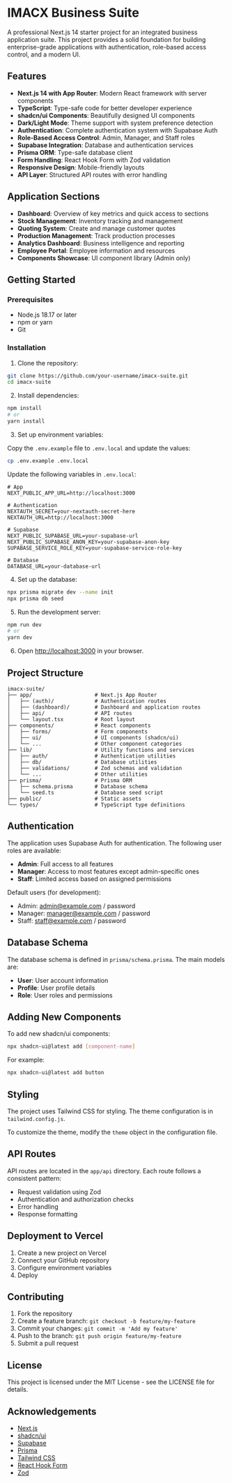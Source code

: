 # IMACX Business Suite

A professional Next.js 14 starter project for an integrated business application suite. This project provides a solid foundation for building enterprise-grade applications with authentication, role-based access control, and a modern UI.

## Features

- **Next.js 14 with App Router**: Modern React framework with server components
- **TypeScript**: Type-safe code for better developer experience
- **shadcn/ui Components**: Beautifully designed UI components
- **Dark/Light Mode**: Theme support with system preference detection
- **Authentication**: Complete authentication system with Supabase Auth
- **Role-Based Access Control**: Admin, Manager, and Staff roles
- **Supabase Integration**: Database and authentication services
- **Prisma ORM**: Type-safe database client
- **Form Handling**: React Hook Form with Zod validation
- **Responsive Design**: Mobile-friendly layouts
- **API Layer**: Structured API routes with error handling

## Application Sections

- **Dashboard**: Overview of key metrics and quick access to sections
- **Stock Management**: Inventory tracking and management
- **Quoting System**: Create and manage customer quotes
- **Production Management**: Track production processes
- **Analytics Dashboard**: Business intelligence and reporting
- **Employee Portal**: Employee information and resources
- **Components Showcase**: UI component library (Admin only)

## Getting Started

### Prerequisites

- Node.js 18.17 or later
- npm or yarn
- Git

### Installation

1. Clone the repository:

```bash
git clone https://github.com/your-username/imacx-suite.git
cd imacx-suite
```

2. Install dependencies:

```bash
npm install
# or
yarn install
```

3. Set up environment variables:

Copy the `.env.example` file to `.env.local` and update the values:

```bash
cp .env.example .env.local
```

Update the following variables in `.env.local`:

```
# App
NEXT_PUBLIC_APP_URL=http://localhost:3000

# Authentication
NEXTAUTH_SECRET=your-nextauth-secret-here
NEXTAUTH_URL=http://localhost:3000

# Supabase
NEXT_PUBLIC_SUPABASE_URL=your-supabase-url
NEXT_PUBLIC_SUPABASE_ANON_KEY=your-supabase-anon-key
SUPABASE_SERVICE_ROLE_KEY=your-supabase-service-role-key

# Database
DATABASE_URL=your-database-url
```

4. Set up the database:

```bash
npx prisma migrate dev --name init
npx prisma db seed
```

5. Run the development server:

```bash
npm run dev
# or
yarn dev
```

6. Open [http://localhost:3000](http://localhost:3000) in your browser.

## Project Structure

```
imacx-suite/
├── app/                    # Next.js App Router
│   ├── (auth)/             # Authentication routes
│   ├── (dashboard)/        # Dashboard and application routes
│   ├── api/                # API routes
│   └── layout.tsx          # Root layout
├── components/             # React components
│   ├── forms/              # Form components
│   ├── ui/                 # UI components (shadcn/ui)
│   └── ...                 # Other component categories
├── lib/                    # Utility functions and services
│   ├── auth/               # Authentication utilities
│   ├── db/                 # Database utilities
│   ├── validations/        # Zod schemas and validation
│   └── ...                 # Other utilities
├── prisma/                 # Prisma ORM
│   ├── schema.prisma       # Database schema
│   └── seed.ts             # Database seed script
├── public/                 # Static assets
└── types/                  # TypeScript type definitions
```

## Authentication

The application uses Supabase Auth for authentication. The following user roles are available:

- **Admin**: Full access to all features
- **Manager**: Access to most features except admin-specific ones
- **Staff**: Limited access based on assigned permissions

Default users (for development):

- Admin: admin@example.com / password
- Manager: manager@example.com / password
- Staff: staff@example.com / password

## Database Schema

The database schema is defined in `prisma/schema.prisma`. The main models are:

- **User**: User account information
- **Profile**: User profile details
- **Role**: User roles and permissions

## Adding New Components

To add new shadcn/ui components:

```bash
npx shadcn-ui@latest add [component-name]
```

For example:

```bash
npx shadcn-ui@latest add button
```

## Styling

The project uses Tailwind CSS for styling. The theme configuration is in `tailwind.config.js`.

To customize the theme, modify the `theme` object in the configuration file.

## API Routes

API routes are located in the `app/api` directory. Each route follows a consistent pattern:

- Request validation using Zod
- Authentication and authorization checks
- Error handling
- Response formatting

## Deployment to Vercel

1. Create a new project on Vercel
2. Connect your GitHub repository
3. Configure environment variables
4. Deploy

## Contributing

1. Fork the repository
2. Create a feature branch: `git checkout -b feature/my-feature`
3. Commit your changes: `git commit -m 'Add my feature'`
4. Push to the branch: `git push origin feature/my-feature`
5. Submit a pull request

## License

This project is licensed under the MIT License - see the LICENSE file for details.

## Acknowledgements

- [Next.js](https://nextjs.org/)
- [shadcn/ui](https://ui.shadcn.com/)
- [Supabase](https://supabase.io/)
- [Prisma](https://www.prisma.io/)
- [Tailwind CSS](https://tailwindcss.com/)
- [React Hook Form](https://react-hook-form.com/)
- [Zod](https://github.com/colinhacks/zod)

